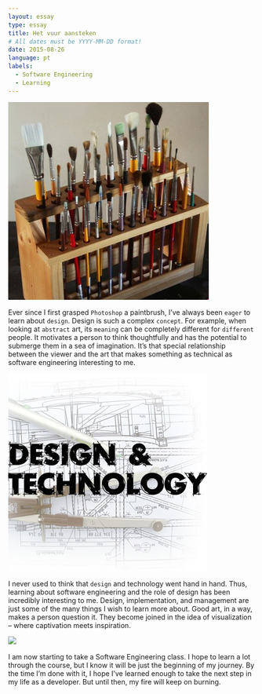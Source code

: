 ```yaml
---
layout: essay
type: essay
title: Het vuur aansteken
# All dates must be YYYY-MM-DD format!
date: 2015-08-26
language: pt
labels:
  - Software Engineering
  - Learning
---
```



<img class="ui tiny left circular floated image" src="/images/paintbrushes.jpg">

Ever since I first grasped `Photoshop` a paintbrush, I’ve always been `eager` to learn about `design`. Design is such a complex `concept`. For example, when looking at `abstract` art, its `meaning` can be completely different for `different` people. It motivates a person to think thoughtfully and has the potential to submerge them in a sea of imagination. It’s that special relationship between the viewer and the art that makes something as technical as software engineering interesting to me.

<img class="ui tiny left circular floated image" src="/images/design-technology.jpg">

I never used to think that `design` and technology went hand in hand.  Thus, learning about software engineering and the role of design has been incredibly interesting to me. Design, implementation, and management are just some of the many things I wish to learn more about. Good art, in a way, makes a person question it. They become joined in the idea of visualization – where captivation meets inspiration.

<img class="ui tiny left circular floated image" src="/images/software-code.jpg">

I am now starting to take a Software Engineering class. I hope to learn a lot through the course, but I know it will be just the beginning of my journey. By the time I’m done with it, I hope I’ve learned enough to take the next step in my life as a developer. But until then, my fire will keep on burning.

